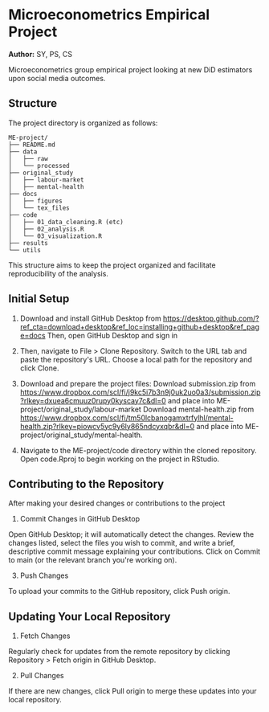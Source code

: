 # Microeconometrics Empirical Project

**Author:** SY, PS, CS

Microeconometrics group empirical project looking at new DiD estimators upon social media outcomes.

## Structure

The project directory is organized as follows:
```
ME-project/
├── README.md
├── data
│   ├── raw
│   └── processed
├── original_study
│   ├── labour-market
│   ├── mental-health
├── docs
│   ├── figures
│   └── tex_files
├── code
│   ├── 01_data_cleaning.R (etc)
│   ├── 02_analysis.R
│   └── 03_visualization.R
├── results
└── utils
```

This structure aims to keep the project organized and facilitate reproducibility of the analysis.

## Initial Setup
1. Download and install GitHub Desktop from https://desktop.github.com/?ref_cta=download+desktop&ref_loc=installing+github+desktop&ref_page=docs
   Then, open GitHub Desktop and sign in

2. Then, navigate to File > Clone Repository. Switch to the URL tab and paste the repository's URL. Choose a local path for the repository and click Clone.

3. Download and prepare the project files:
  Download submission.zip from https://www.dropbox.com/scl/fi/j9kc5i7b3n9j0uk2uo0a3/submission.zip?rlkey=dxuea6cmuuz0rupy0kyscay7c&dl=0    and place into ME-project/original_study/labour-market
  Download mental-health.zip from https://www.dropbox.com/scl/fi/tm50lcbanogamxtrfylhl/mental-health.zip?rlkey=piowcv5yc9y6ly865ndcyxqbr&dl=0    and place into ME-project/original_study/mental-health.

4. Navigate to the ME-project/code directory within the cloned repository. Open code.Rproj to begin working on the project in RStudio.

## Contributing to the Repository
 After making your desired changes or contributions to the project

1. Commit Changes in GitHub Desktop

Open GitHub Desktop; it will automatically detect the changes.
Review the changes listed, select the files you wish to commit, and write a brief, descriptive commit message explaining your contributions.
Click on Commit to main (or the relevant branch you're working on).

3. Push Changes

To upload your commits to the GitHub repository, click Push origin.

## Updating Your Local Repository

1. Fetch Changes

Regularly check for updates from the remote repository by clicking Repository > Fetch origin in GitHub Desktop.

2. Pull Changes

If there are new changes, click Pull origin to merge these updates into your local repository.

